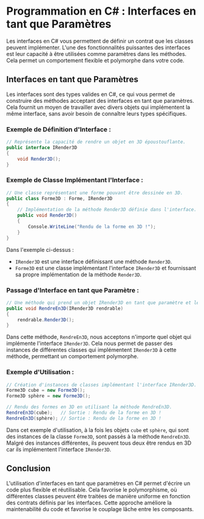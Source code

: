 # Programmation en C# : Interfaces en tant que Paramètres

Les interfaces en C# vous permettent de définir un contrat que les classes peuvent implémenter. L'une des fonctionnalités puissantes des interfaces est leur capacité à être utilisées comme paramètres dans les méthodes. Cela permet un comportement flexible et polymorphe dans votre code.

## Interfaces en tant que Paramètres

Les interfaces sont des types valides en C#, ce qui vous permet de construire des méthodes acceptant des interfaces en tant que paramètres. Cela fournit un moyen de travailler avec divers objets qui implémentent la même interface, sans avoir besoin de connaître leurs types spécifiques.

### Exemple de Définition d'Interface :

```csharp
// Représente la capacité de rendre un objet en 3D époustouflante.
public interface IRender3D
{
    void Render3D();
}
```

### Exemple de Classe Implémentant l'Interface :

```csharp
// Une classe représentant une forme pouvant être dessinée en 3D.
public class Forme3D : Forme, IRender3D
{
    // Implémentation de la méthode Render3D définie dans l'interface.
    public void Render3D()
    {
        Console.WriteLine("Rendu de la forme en 3D !");
    }
}
```

Dans l'exemple ci-dessus :
- `IRender3D` est une interface définissant une méthode `Render3D`.
- `Forme3D` est une classe implémentant l'interface `IRender3D` et fournissant sa propre implémentation de la méthode `Render3D`.

### Passage d'Interface en tant que Paramètre :

```csharp
// Une méthode qui prend un objet IRender3D en tant que paramètre et le rend en 3D.
public void RendreEn3D(IRender3D rendrable)
{
    rendrable.Render3D();
}
```

Dans cette méthode, `RendreEn3D`, nous acceptons n'importe quel objet qui implémente l'interface `IRender3D`. Cela nous permet de passer des instances de différentes classes qui implémentent `IRender3D` à cette méthode, permettant un comportement polymorphe.

### Exemple d'Utilisation :

```csharp
// Création d'instances de classes implémentant l'interface IRender3D.
Forme3D cube = new Forme3D();
Forme3D sphère = new Forme3D();

// Rendu des formes en 3D en utilisant la méthode RendreEn3D.
RendreEn3D(cube);   // Sortie : Rendu de la forme en 3D !
RendreEn3D(sphère); // Sortie : Rendu de la forme en 3D !
```

Dans cet exemple d'utilisation, à la fois les objets `cube` et `sphère`, qui sont des instances de la classe `Forme3D`, sont passés à la méthode `RendreEn3D`. Malgré des instances différentes, ils peuvent tous deux être rendus en 3D car ils implémentent l'interface `IRender3D`.

## Conclusion

L'utilisation d'interfaces en tant que paramètres en C# permet d'écrire un code plus flexible et réutilisable. Cela favorise le polymorphisme, où différentes classes peuvent être traitées de manière uniforme en fonction des contrats définis par les interfaces. Cette approche améliore la maintenabilité du code et favorise le couplage lâche entre les composants.